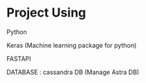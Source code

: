 # Project Using 

Python

Keras (Machine learning package for python)

FASTAPI 

DATABASE : cassandra DB (Manage Astra DB)


